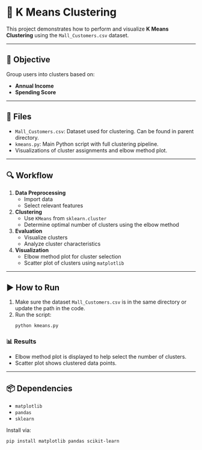 # 🤖 K Means Clustering

This project demonstrates how to perform and visualize **K Means Clustering** using the `Mall_Customers.csv` dataset.

---

## 📌 Objective

Group users into clusters based on:
- **Annual Income**
- **Spending Score**

---

## 📁 Files

- `Mall_Customers.csv`: Dataset used for clustering. Can be found in parent directory.
- `kmeans.py`: Main Python script with full clustering pipeline.
- Visualizations of cluster assignments and elbow method plot.

---

## 🔍 Workflow

1. **Data Preprocessing**
    - Import data
    - Select relevant features
2. **Clustering**
    - Use `KMeans` from `sklearn.cluster`
    - Determine optimal number of clusters using the elbow method
3. **Evaluation**
    - Visualize clusters
    - Analyze cluster characteristics
4. **Visualization**
    - Elbow method plot for cluster selection
    - Scatter plot of clusters using `matplotlib`

---

## ▶️ How to Run

1. Make sure the dataset `Mall_Customers.csv` is in the same directory or update the path in the code.
2. Run the script:
    ```bash
    python kmeans.py
    ```

### 📊 Results

- Elbow method plot is displayed to help select the number of clusters.
- Scatter plot shows clustered data points.

---

## 📦 Dependencies

- `matplotlib`
- `pandas`
- `sklearn`

Install via:

```bash
pip install matplotlib pandas scikit-learn
```